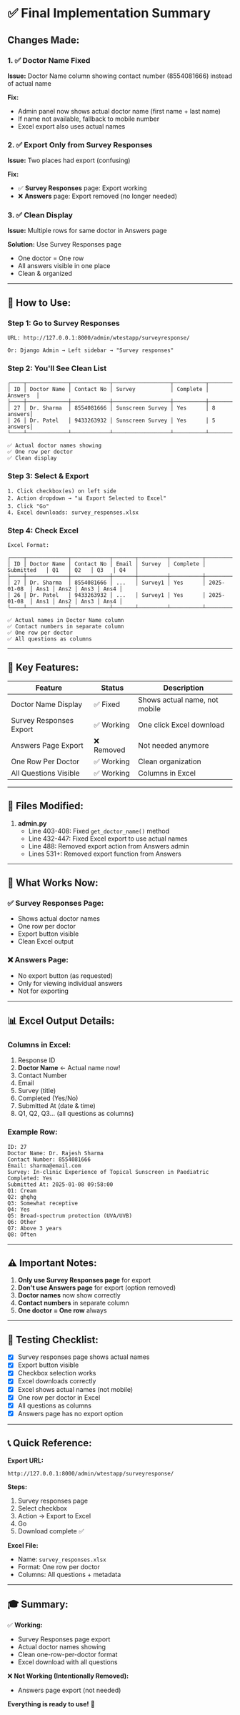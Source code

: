 # ✅ Final Implementation Summary

## Changes Made:

### 1. ✅ Doctor Name Fixed
**Issue:** Doctor Name column showing contact number (8554081666) instead of actual name

**Fix:** 
- Admin panel now shows actual doctor name (first name + last name)
- If name not available, fallback to mobile number
- Excel export also uses actual names

### 2. ✅ Export Only from Survey Responses
**Issue:** Two places had export (confusing)

**Fix:**
- ✅ **Survey Responses** page: Export working
- ❌ **Answers** page: Export removed (no longer needed)

### 3. ✅ Clean Display
**Issue:** Multiple rows for same doctor in Answers page

**Solution:** Use Survey Responses page
- One doctor = One row
- All answers visible in one place
- Clean & organized

---

## 📍 How to Use:

### Step 1: Go to Survey Responses
```
URL: http://127.0.0.1:8000/admin/wtestapp/surveyresponse/

Or: Django Admin → Left sidebar → "Survey responses"
```

### Step 2: You'll See Clean List
```
┌────┬─────────────┬────────────┬──────────────────┬──────────┬──────────┐
│ ID │ Doctor Name │ Contact No │ Survey           │ Complete │ Answers  │
├────┼─────────────┼────────────┼──────────────────┼──────────┼──────────┤
│ 27 │ Dr. Sharma  │ 8554081666 │ Sunscreen Survey │ Yes      │ 8 answers│
│ 26 │ Dr. Patel   │ 9433263932 │ Sunscreen Survey │ Yes      │ 5 answers│
└────┴─────────────┴────────────┴──────────────────┴──────────┴──────────┘

✅ Actual doctor names showing
✅ One row per doctor
✅ Clean display
```

### Step 3: Select & Export
```
1. Click checkbox(es) on left side
2. Action dropdown → "📊 Export Selected to Excel"
3. Click "Go"
4. Excel downloads: survey_responses.xlsx
```

### Step 4: Check Excel
```
Excel Format:

┌────┬─────────────┬────────────┬───────┬─────────┬──────────┬─────────────┬──────┬──────┬──────┬──────┐
│ ID │ Doctor Name │ Contact No │ Email │ Survey  │ Complete │ Submitted   │ Q1   │ Q2   │ Q3   │ Q4   │
├────┼─────────────┼────────────┼───────┼─────────┼──────────┼─────────────┼──────┼──────┼──────┼──────┤
│ 27 │ Dr. Sharma  │ 8554081666 │ ...   │ Survey1 │ Yes      │ 2025-01-08  │ Ans1 │ Ans2 │ Ans3 │ Ans4 │
│ 26 │ Dr. Patel   │ 9433263932 │ ...   │ Survey1 │ Yes      │ 2025-01-08  │ Ans1 │ Ans2 │ Ans3 │ Ans4 │
└────┴─────────────┴────────────┴───────┴─────────┴──────────┴─────────────┴──────┴──────┴──────┴──────┘

✅ Actual names in Doctor Name column
✅ Contact numbers in separate column
✅ One row per doctor
✅ All questions as columns
```

---

## 🎯 Key Features:

| Feature | Status | Description |
|---------|--------|-------------|
| Doctor Name Display | ✅ Fixed | Shows actual name, not mobile |
| Survey Responses Export | ✅ Working | One click Excel download |
| Answers Page Export | ❌ Removed | Not needed anymore |
| One Row Per Doctor | ✅ Working | Clean organization |
| All Questions Visible | ✅ Working | Columns in Excel |

---

## 📁 Files Modified:

1. **admin.py**
   - Line 403-408: Fixed `get_doctor_name()` method
   - Line 432-447: Fixed Excel export to use actual names
   - Line 488: Removed export action from Answers admin
   - Lines 531+: Removed export function from Answers

---

## 🚀 What Works Now:

### ✅ Survey Responses Page:
- Shows actual doctor names
- One row per doctor
- Export button visible
- Clean Excel output

### ❌ Answers Page:
- No export button (as requested)
- Only for viewing individual answers
- Not for exporting

---

## 📊 Excel Output Details:

### Columns in Excel:
1. Response ID
2. **Doctor Name** ← Actual name now!
3. Contact Number
4. Email
5. Survey (title)
6. Completed (Yes/No)
7. Submitted At (date & time)
8. Q1, Q2, Q3... (all questions as columns)

### Example Row:
```
ID: 27
Doctor Name: Dr. Rajesh Sharma
Contact Number: 8554081666
Email: sharma@email.com
Survey: In-clinic Experience of Topical Sunscreen in Paediatric
Completed: Yes
Submitted At: 2025-01-08 09:58:00
Q1: Cream
Q2: ghghg
Q3: Somewhat receptive
Q4: Yes
Q5: Broad-spectrum protection (UVA/UVB)
Q6: Other
Q7: Above 3 years
Q8: Often
```

---

## ⚠️ Important Notes:

1. **Only use Survey Responses page** for export
2. **Don't use Answers page** for export (option removed)
3. **Doctor names** now show correctly
4. **Contact numbers** in separate column
5. **One doctor = One row** always

---

## 🔄 Testing Checklist:

- [x] Survey responses page shows actual names
- [x] Export button visible
- [x] Checkbox selection works
- [x] Excel downloads correctly
- [x] Excel shows actual names (not mobile)
- [x] One row per doctor in Excel
- [x] All questions as columns
- [x] Answers page has no export option

---

## 📞 Quick Reference:

**Export URL:**
```
http://127.0.0.1:8000/admin/wtestapp/surveyresponse/
```

**Steps:**
1. Survey responses page
2. Select checkbox
3. Action → Export to Excel
4. Go
5. Download complete ✅

**Excel File:**
- Name: `survey_responses.xlsx`
- Format: One row per doctor
- Columns: All questions + metadata

---

## 🎓 Summary:

✅ **Working:**
- Survey Responses page export
- Actual doctor names showing
- Clean one-row-per-doctor format
- Excel download with all questions

❌ **Not Working (Intentionally Removed):**
- Answers page export (not needed)

**Everything is ready to use!** 🚀
